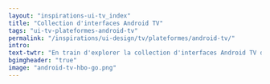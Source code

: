 ```yaml
---
layout: "inspirations-ui-tv_index"
title: "Collection d'interfaces Android TV"
tags: "ui-tv-plateformes-android-tv"
permalink: "/inspirations/ui-design/tv/plateformes/android-tv/"
intro:
text-twtr: "En train d'explorer la collection d'interfaces Android TV du @MagDuWebdesign"
bgimgheader: "true"
image: "android-tv-hbo-go.png"
---
```

